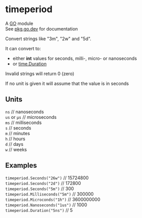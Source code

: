 # timeperiod
A [GO](https://golang.org) module  
See [pkg.go.dev](https://pkg.go.dev/github.com/jimoe/timeperiod) for documentation

Convert strings like "3m", "2w" and "5d".

It can convert to:
- either **int** values for seconds, milli-, micro- or nanoseconds
- or [time.Duration](https://pkg.go.dev/time#Duration)

Invalid strings will return 0 (zero)

If no unit is given it will assume that the value is in seconds

## Units
`ns` // nanoseconds  
`us` or `µs` // microseconds  
`ms` // milliseconds  
`s` // seconds  
`m` // minutes  
`h` // hours  
`d` // days  
`w` // weeks  

## Examples
`timeperiod.Seconds("26w")` // 15724800  
`timeperiod.Seconds("2d")` // 172800  
`timeperiod.Seconds("5m")` // 300  
`timeperiod.Milliseconds("5m")` // 300000  
`timeperiod.Microconds("1h")` // 3600000000  
`timeperiod.Nanoseconds("1us")` // 1000  
`timeperiod.Duration("5ns")` // 5  
